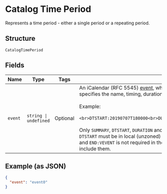 
# Catalog Time Period

Represents a time period - either a single period or a repeating period.

## Structure

`CatalogTimePeriod`

## Fields

| Name | Type | Tags | Description |
|  --- | --- | --- | --- |
| `event` | `string \| undefined` | Optional | An iCalendar (RFC 5545) [event](https://tools.ietf.org/html/rfc5545#section-3.6.1), which<br>specifies the name, timing, duration and recurrence of this time period.<br><br>Example:<br><br>```<br>DTSTART:20190707T180000<br>DURATION:P2H<br>RRULE:FREQ=WEEKLY;BYDAY=MO,WE,FR<br>```<br><br>Only `SUMMARY`, `DTSTART`, `DURATION` and `RRULE` fields are supported.<br>`DTSTART` must be in local (unzoned) time format. Note that while `BEGIN:VEVENT`<br>and `END:VEVENT` is not required in the request. The response will always<br>include them. |

## Example (as JSON)

```json
{
  "event": "event0"
}
```

